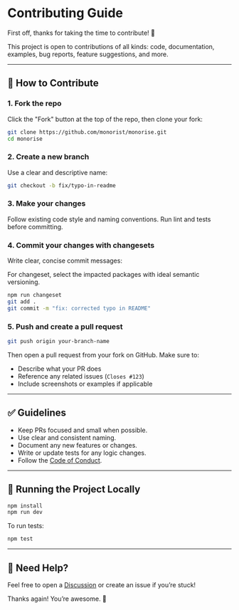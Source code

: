 # Contributing Guide

First off, thanks for taking the time to contribute! 🎉

This project is open to contributions of all kinds: code, documentation, examples, bug reports, feature suggestions, and more.

---

## 🚀 How to Contribute

### 1. Fork the repo

Click the "Fork" button at the top of the repo, then clone your fork:

```bash
git clone https://github.com/monorist/monorise.git
cd monorise
```

### 2. Create a new branch

Use a clear and descriptive name:

```bash
git checkout -b fix/typo-in-readme
```

### 3. Make your changes

Follow existing code style and naming conventions. Run lint and tests before committing.

### 4. Commit your changes with changesets

Write clear, concise commit messages:

For changeset, select the impacted packages with ideal semantic versioning.

```bash
npm run changeset
git add .
git commit -m "fix: corrected typo in README"
```

### 5. Push and create a pull request

```bash
git push origin your-branch-name
```

Then open a pull request from your fork on GitHub. Make sure to:

- Describe what your PR does
- Reference any related issues (`Closes #123`)
- Include screenshots or examples if applicable

---

## ✅ Guidelines

- Keep PRs focused and small when possible.
- Use clear and consistent naming.
- Document any new features or changes.
- Write or update tests for any logic changes.
- Follow the [Code of Conduct](./CODE_OF_CONDUCT.md).

---

## 🧪 Running the Project Locally

```bash
npm install
npm run dev
```

To run tests:

```bash
npm test
```

---

## 🤝 Need Help?

Feel free to open a [Discussion](https://github.com/monorist/monorise/discussions) or create an issue if you’re stuck!

Thanks again! You’re awesome. 💙
```

